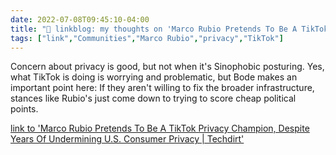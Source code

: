 ```yaml
---
date: 2022-07-08T09:45:10-04:00
title: "🔗 linkblog: my thoughts on 'Marco Rubio Pretends To Be A TikTok Privacy Champion, Despite Years Of Undermining U.S. Consumer Privacy | Techdirt'"
tags: ["link","Communities","Marco Rubio","privacy","TikTok"]
---
```

Concern about privacy is good, but not when it's Sinophobic posturing. Yes, what TikTok is doing is worrying and problematic, but Bode makes an important point here: If they aren't willing to fix the broader infrastructure, stances like Rubio's just come down to trying to score cheap political points.
 

[link to 'Marco Rubio Pretends To Be A TikTok Privacy Champion, Despite Years Of Undermining U.S. Consumer Privacy | Techdirt'](https://www.techdirt.com/2022/07/08/marco-rubio-pretends-to-be-a-tiktok-privacy-champion-despite-years-of-undermining-u-s-consumer-privacy/)

